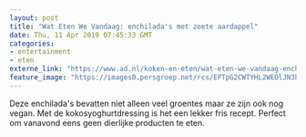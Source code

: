 ```yaml
---
layout: post
title: "Wat Eten We Vandaag: enchilada's met zoete aardappel"
date: Thu, 11 Apr 2019 07:45:33 GMT
categories: 
- entertainment 
- eten 
externe_link: "https://www.ad.nl/koken-en-eten/wat-eten-we-vandaag-enchilada-s-met-zoete-aardappel~abb60729/"
feature_image: "https://images0.persgroep.net/rcs/EPTpG2CWTYHL2WEOlJN3hvH7xAs/diocontent/145293186/_fitwidth/400/?appId=21791a8992982cd8da851550a453bd7f&quality=0.7"
---
```


Deze enchilada's bevatten niet alleen veel groentes maar ze zijn ook nog vegan. Met de kokosyoghurtdressing is het een lekker fris recept. Perfect om vanavond eens geen dierlijke producten te eten.
